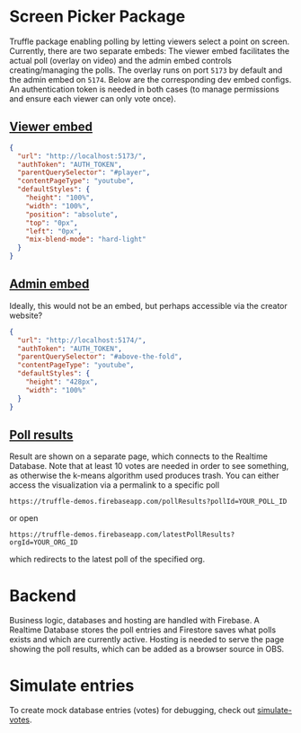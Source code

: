 # Screen Picker Package

Truffle package enabling polling by letting viewers select a point on screen. Currently, there are two separate embeds: The viewer embed facilitates the actual poll (overlay on video) and the admin embed controls creating/managing the polls. The overlay runs on port `5173` by default and the admin embed on `5174`. Below are the corresponding dev embed configs. An authentication token is needed in both cases (to manage permissions and ensure each viewer can only vote once).

## [Viewer embed](viewer-embed)

```json
{
  "url": "http://localhost:5173/",
  "authToken": "AUTH_TOKEN",
  "parentQuerySelector": "#player",
  "contentPageType": "youtube",
  "defaultStyles": {
    "height": "100%",
    "width": "100%",
    "position": "absolute",
    "top": "0px",
    "left": "0px",
    "mix-blend-mode": "hard-light"
  }
}
```

## [Admin embed](admin-embed)

Ideally, this would not be an embed, but perhaps accessible via the creator website?

```json
{
  "url": "http://localhost:5174/",
  "authToken": "AUTH_TOKEN",
  "parentQuerySelector": "#above-the-fold",
  "contentPageType": "youtube",
  "defaultStyles": {
    "height": "428px",
    "width": "100%"
  }
}
```

## [Poll results](results-visualizer)

Result are shown on a separate page, which connects to the Realtime Database. Note that at least 10 votes are needed in order to see something, as otherwise the k-means algorithm used produces trash. You can either access the visualization via a permalink to a specific poll

    https://truffle-demos.firebaseapp.com/pollResults?pollId=YOUR_POLL_ID

or open

    https://truffle-demos.firebaseapp.com/latestPollResults?orgId=YOUR_ORG_ID

which redirects to the latest poll of the specified org.

# Backend

Business logic, databases and hosting are handled with Firebase. A Realtime Database stores the poll entries and Firestore saves what polls exists and which are currently active. Hosting is needed to serve the page showing the poll results, which can be added as a browser source in OBS.

# Simulate entries

To create mock database entries (votes) for debugging, check out [simulate-votes](simulate-votes).
